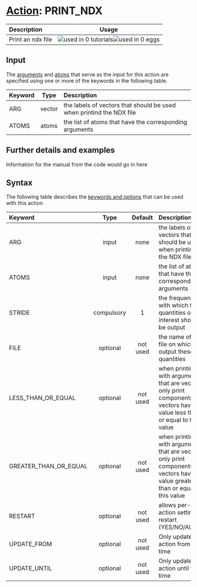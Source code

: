 # [Action](actions.md): PRINT_NDX

| Description    | Usage |
|:--------|:--------:|
| Print an ndx file | ![used in 0 tutorials](https://img.shields.io/badge/tutorials-0-red.svg)![used in 0 eggs](https://img.shields.io/badge/nest-0-red.svg) | 

## Input

The [arguments](specifying_arguments.html) and [atoms](specifying_atoms.html) that serve as the input for this action are specified using one or more of the keywords in the following table.

| Keyword |  Type | Description |
|:--------|:------:|:-----------|
| ARG | vector | the labels of vectors that should be used when printind the NDX file |
| ATOMS | atoms | the list of atoms that have the corresponding arguments |


## Further details and examples 
Information for the manual from the code would go in here 
## Syntax 
The following table describes the [keywords and options](parsing.md) that can be used with this action 

| Keyword | Type | Default | Description |
|:-------|:----:|:-------:|:-----------|
| ARG | input | none | the labels of vectors that should be used when printind the NDX file |
| ATOMS | input | none | the list of atoms that have the corresponding arguments |
| STRIDE | compulsory | 1 |  the frequency with which the quantities of interest should be output |
| FILE | optional | not used | the name of the file on which to output these quantities |
| LESS_THAN_OR_EQUAL | optional | not used | when printing with arguments that are vectors only print components of vectors have a value less than or equal to this value |
| GREATER_THAN_OR_EQUAL | optional | not used | when printing with arguments that are vectors only print components of vectors have a value greater than or equal to this value |
| RESTART | optional | not used | allows per-action setting of restart (YES/NO/AUTO) |
| UPDATE_FROM | optional | not used | Only update this action from this time |
| UPDATE_UNTIL | optional | not used | Only update this action until this time |
